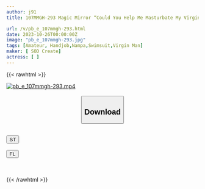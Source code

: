 ```yaml
---
author: j91
title: 107MMGH-293 Magic Mirror “Could You Help Me Masturbate My Virgin Boy…” A Kind-Hearted Swimsuit Beauty Called Out To Him At The Beach And Made Him Blush! Summer 2023 [Nanami Edition]

url: /v/pb_e_107mmgh-293.html
date: 2023-10-26T00:00:00Z
image: "pb_e_107mmgh-293.jpg"
tags: [Amateur, Handjob,Nampa,Swimsuit,Virgin Man]
maker: [ SOD Create]
actress: [ ]
---
```



{{< rawhtml >}}

<div class="video" data-videoid="yP9X2v9GogS3dm">
    <a href="javascript:;">
        <img src="https://my.j91.asia/v/pb_e_107mmgh-293.jpg" width="WIDTH" height="HEIGHT" alt="pb_e_107mmgh-293.mp4" loading="lazy">
    </a>
</div>

<script type="text/javascript" src="https://j91.asia/asset/on-demand-st.js"></script>

<br>
  <link rel="stylesheet" href="https://j91.asia/asset/bs5.css">
  
  <center>
  <button class="btn btn-primary" type="button" data-bs-toggle="collapse" data-bs-target=".multi-collapse" aria-expanded="false" aria-controls="multiCollapseExample1 multiCollapseExample2"><h2>Download</h2></button></center>
</p>
<div class="row">
  <div class="col">
    <div class="collapse multi-collapse" id="multiCollapseExample1">
      <div class="card card-body">
	      	      <br>
<div class="buttons">  
<a href="https://streamtape.to/v/yP9X2v9GogS3dm"><button class="btn-hover color-3"><i class="fa fa-download"></i> ST</button></a></div>
    </div>
  </div>
</div>
  <div class="col">
    <div class="collapse multi-collapse" id="multiCollapseExample2">
      <div class="card card-body">
	      <br>
<div class="buttons">
    <a href="https://filelions.online/f/q1rmviojyk7u"><button class="btn-hover color-9"><i class="fa fa-download"></i> FL</button></a></div>
<br><br>
      </div>
    </div>
  </div>
</div>

{{< /rawhtml >}}
